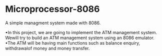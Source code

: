 # Microprocessor-8086
A simple managment system made with 8086.

•In this project, we are going to implement the ATM management system. Wewill try to build an ATM management system using an 8086 emulator.
•The ATM will be having main functions such as balance enquiry, withdrawalof money and money transfer.


